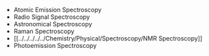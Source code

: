 - Atomic Emission Spectroscopy
- Radio Signal Spectroscopy
- Astronomical Spectroscopy
- Raman Spectroscopy
- [[../../../../../Chemistry/Physical/Spectroscopy/NMR Spectroscopy]]
- Photoemission Spectroscopy